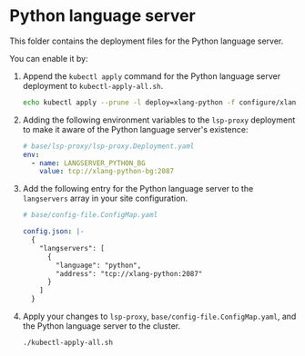 # Python language server

This folder contains the deployment files for the Python language server.

You can enable it by:

1. Append the `kubectl apply` command for the Python language server deployment to `kubectl-apply-all.sh`.

   ```bash
   echo kubectl apply --prune -l deploy=xlang-python -f configure/xlang/python/ --recursive >> kubectl-apply-all.sh
   ```

1. Adding the following environment variables to the `lsp-proxy` deployment to make it aware of the Python language server's existence:

   ```yaml
   # base/lsp-proxy/lsp-proxy.Deployment.yaml
   env:
     - name: LANGSERVER_PYTHON_BG
       value: tcp://xlang-python-bg:2087
   ```

1. Add the following entry for the Python language server to the `langservers` array in your site configuration.

   ```yaml
   # base/config-file.ConfigMap.yaml

   config.json: |-
     {
       "langservers": [
         {
           "language": "python",
           "address": "tcp://xlang-python:2087"
         }
       ]
     }
   ```

1. Apply your changes to `lsp-proxy`, `base/config-file.ConfigMap.yaml`, and the Python language server to the cluster.

   ```bash
   ./kubectl-apply-all.sh
   ```
